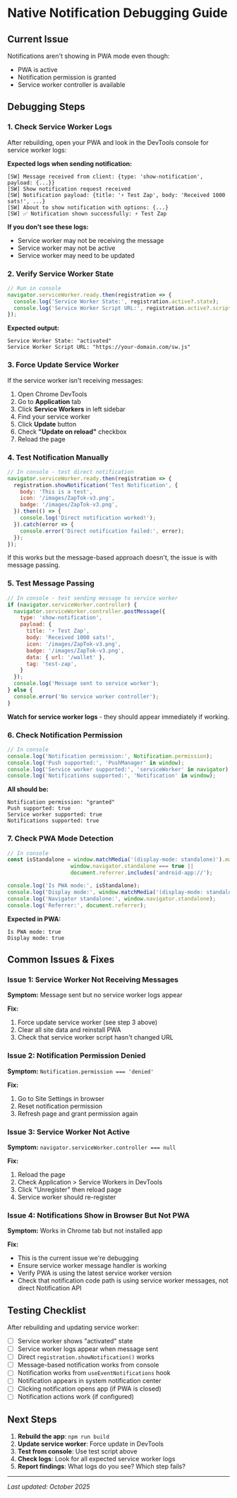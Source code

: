 # Native Notification Debugging Guide

## Current Issue

Notifications aren't showing in PWA mode even though:
- PWA is active
- Notification permission is granted
- Service worker controller is available

## Debugging Steps

### 1. Check Service Worker Logs

After rebuilding, open your PWA and look in the DevTools console for service worker logs:

**Expected logs when sending notification:**
```
[SW] Message received from client: {type: 'show-notification', payload: {...}}
[SW] Show notification request received
[SW] Notification payload: {title: '⚡ Test Zap', body: 'Received 1000 sats!', ...}
[SW] About to show notification with options: {...}
[SW] ✅ Notification shown successfully: ⚡ Test Zap
```

**If you don't see these logs:**
- Service worker may not be receiving the message
- Service worker may not be active
- Service worker may need to be updated

### 2. Verify Service Worker State

```javascript
// Run in console
navigator.serviceWorker.ready.then(registration => {
  console.log('Service Worker State:', registration.active?.state);
  console.log('Service Worker Script URL:', registration.active?.scriptURL);
});
```

**Expected output:**
```
Service Worker State: "activated"
Service Worker Script URL: "https://your-domain.com/sw.js"
```

### 3. Force Update Service Worker

If the service worker isn't receiving messages:

1. Open Chrome DevTools
2. Go to **Application** tab
3. Click **Service Workers** in left sidebar
4. Find your service worker
5. Click **Update** button
6. Check **"Update on reload"** checkbox
7. Reload the page

### 4. Test Notification Manually

```javascript
// In console - test direct notification
navigator.serviceWorker.ready.then(registration => {
  registration.showNotification('Test Notification', {
    body: 'This is a test',
    icon: '/images/ZapTok-v3.png',
    badge: '/images/ZapTok-v3.png',
  }).then(() => {
    console.log('Direct notification worked!');
  }).catch(error => {
    console.error('Direct notification failed:', error);
  });
});
```

If this works but the message-based approach doesn't, the issue is with message passing.

### 5. Test Message Passing

```javascript
// In console - test sending message to service worker
if (navigator.serviceWorker.controller) {
  navigator.serviceWorker.controller.postMessage({
    type: 'show-notification',
    payload: {
      title: '⚡ Test Zap',
      body: 'Received 1000 sats!',
      icon: '/images/ZapTok-v3.png',
      badge: '/images/ZapTok-v3.png',
      data: { url: '/wallet' },
      tag: 'test-zap',
    }
  });
  console.log('Message sent to service worker');
} else {
  console.error('No service worker controller');
}
```

**Watch for service worker logs** - they should appear immediately if working.

### 6. Check Notification Permission

```javascript
// In console
console.log('Notification permission:', Notification.permission);
console.log('Push supported:', 'PushManager' in window);
console.log('Service worker supported:', 'serviceWorker' in navigator);
console.log('Notifications supported:', 'Notification' in window);
```

**All should be:**
```
Notification permission: "granted"
Push supported: true
Service worker supported: true
Notifications supported: true
```

### 7. Check PWA Mode Detection

```javascript
// In console
const isStandalone = window.matchMedia('(display-mode: standalone)').matches ||
                    window.navigator.standalone === true ||
                    document.referrer.includes('android-app://');

console.log('Is PWA mode:', isStandalone);
console.log('Display mode:', window.matchMedia('(display-mode: standalone)').matches);
console.log('Navigator standalone:', window.navigator.standalone);
console.log('Referrer:', document.referrer);
```

**Expected in PWA:**
```
Is PWA mode: true
Display mode: true
```

## Common Issues & Fixes

### Issue 1: Service Worker Not Receiving Messages

**Symptom:** Message sent but no service worker logs appear

**Fix:**
1. Force update service worker (see step 3 above)
2. Clear all site data and reinstall PWA
3. Check that service worker script hasn't changed URL

### Issue 2: Notification Permission Denied

**Symptom:** `Notification.permission === 'denied'`

**Fix:**
1. Go to Site Settings in browser
2. Reset notification permission
3. Refresh page and grant permission again

### Issue 3: Service Worker Not Active

**Symptom:** `navigator.serviceWorker.controller === null`

**Fix:**
1. Reload the page
2. Check Application > Service Workers in DevTools
3. Click "Unregister" then reload page
4. Service worker should re-register

### Issue 4: Notifications Show in Browser But Not PWA

**Symptom:** Works in Chrome tab but not installed app

**Fix:**
- This is the current issue we're debugging
- Ensure service worker message handler is working
- Verify PWA is using the latest service worker version
- Check that notification code path is using service worker messages, not direct Notification API

## Testing Checklist

After rebuilding and updating service worker:

- [ ] Service worker shows "activated" state
- [ ] Service worker logs appear when message sent
- [ ] Direct `registration.showNotification()` works
- [ ] Message-based notification works from console
- [ ] Notification works from `useEventNotifications` hook
- [ ] Notification appears in system notification center
- [ ] Clicking notification opens app (if PWA is closed)
- [ ] Notification actions work (if configured)

## Next Steps

1. **Rebuild the app**: `npm run build`
2. **Update service worker**: Force update in DevTools
3. **Test from console**: Use test script above
4. **Check logs**: Look for all expected service worker logs
5. **Report findings**: What logs do you see? Which step fails?

---

*Last updated: October 2025*
